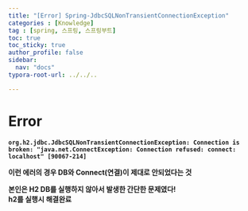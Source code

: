```yaml
---
title: "[Error] Spring-JdbcSQLNonTransientConnectionException"
categories : [Knowledge]
tag : [spring, 스프링, 스프링부트]
toc: true
toc_sticky: true
author_profile: false
sidebar:
  nav: "docs"
typora-root-url: ../../..

---
```




# Error

**`org.h2.jdbc.JdbcSQLNonTransientConnectionException: Connection is broken: "java.net.ConnectException: Connection refused: connect: localhost" [90067-214]`**

**이런 에러의 경우 DB와 Connect(연결)이 제대로 안되었다는 것**

**본인은 H2 DB를 실행하지 않아서 발생한 간단한 문제였다!  
h2를 실행시 해결완료**
